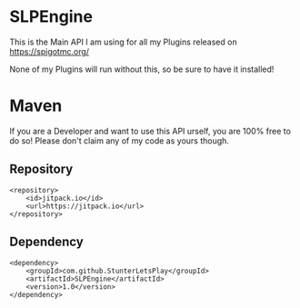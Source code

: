 # SLPEngine
This is the Main API I am using for all my Plugins released on https://spigotmc.org/

None of my Plugins will run without this, so be sure to have it installed!

# Maven
If you are a Developer and want to use this API urself, you are 100% free to do so! Please don't claim any of my code as yours though.

## Repository
```
<repository>
    <id>jitpack.io</id>
    <url>https://jitpack.io</url>
</repository>
```

## Dependency
```
<dependency>
    <groupId>com.github.StunterLetsPlay</groupId>
    <artifactId>SLPEngine</artifactId>
    <version>1.0</version>
</dependency>
```

